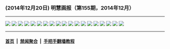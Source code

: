 ### (2014年12月20日) 明慧画报（第155期，2014年12月）

---

<img src="http://qikan.minghui.org/mhqkpage/qikanimage/2014/12/20/mhhb-155-read-online1.png"/> 

<img src="http://qikan.minghui.org/mhqkpage/qikanimage/2014/12/20/mhhb-155-read-online2.png"/> 

<img src="http://qikan.minghui.org/mhqkpage/qikanimage/2014/12/20/mhhb-155-read-online3.png"/> 

<img src="http://qikan.minghui.org/mhqkpage/qikanimage/2014/12/20/mhhb-155-read-online4.png"/> 

<img src="http://qikan.minghui.org/mhqkpage/qikanimage/2014/12/20/mhhb-155-read-online5.png"/> 

<img src="http://qikan.minghui.org/mhqkpage/qikanimage/2014/12/20/mhhb-155-read-online6.png"/> 

<img src="http://qikan.minghui.org/mhqkpage/qikanimage/2014/12/20/mhhb-155-read-online7.png"/> 

<img src="http://qikan.minghui.org/mhqkpage/qikanimage/2014/12/20/mhhb-155-read-online8.png"/> 

<img src="http://qikan.minghui.org/mhqkpage/qikanimage/2014/12/20/mhhb-155-read-online9.png"/> 

<img src="http://qikan.minghui.org/mhqkpage/qikanimage/2014/12/20/mhhb-155-read-online10.png"/> 

<img src="http://qikan.minghui.org/mhqkpage/qikanimage/2014/12/20/mhhb-155-read-online11.png"/> 

<img src="http://qikan.minghui.org/mhqkpage/qikanimage/2014/12/20/mhhb-155-read-online12.png"/> 

<img src="http://qikan.minghui.org/mhqkpage/qikanimage/2014/12/20/mhhb-155-read-online13.png"/> 

<img src="http://qikan.minghui.org/mhqkpage/qikanimage/2014/12/20/mhhb-155-read-online14.png"/> 

<img src="http://qikan.minghui.org/mhqkpage/qikanimage/2014/12/20/mhhb-155-read-online15.png"/> 

<img src="http://qikan.minghui.org/mhqkpage/qikanimage/2014/12/20/mhhb-155-read-online16.png"/> 

<img src="http://qikan.minghui.org/mhqkpage/qikanimage/2014/12/20/mhhb-155-read-online17.png"/> 

<img src="http://qikan.minghui.org/mhqkpage/qikanimage/2014/12/20/mhhb-155-read-online18.png"/> 

<img src="http://qikan.minghui.org/mhqkpage/qikanimage/2014/12/20/mhhb-155-read-online19.png"/> 



---

#### [首页](../../../..) &nbsp;|&nbsp; [禁闻聚合](https://github.com/gfw-breaker/banned-news) &nbsp;|&nbsp; [手把手翻墙教程](https://github.com/gfw-breaker/guides) 